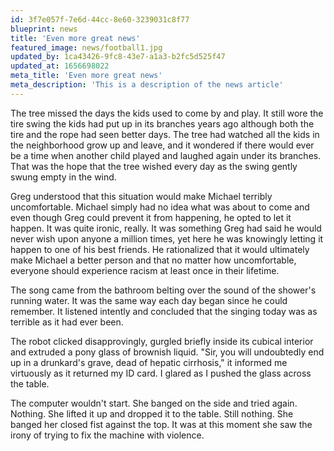 ```yaml
---
id: 3f7e057f-7e6d-44cc-8e60-3239031c8f77
blueprint: news
title: 'Even more great news'
featured_image: news/football1.jpg
updated_by: 1ca43426-9fc8-43e7-a1a3-b2fc5d525f47
updated_at: 1656698022
meta_title: 'Even more great news'
meta_description: 'This is a description of the news article'
---
```

<p>The tree missed the days the kids used to come by and play. It still wore the tire swing the kids had put up in its branches years ago although both the tire and the rope had seen better days. The tree had watched all the kids in the neighborhood grow up and leave, and it wondered if there would ever be a time when another child played and laughed again under its branches. That was the hope that the tree wished every day as the swing gently swung empty in the wind.</p><p>Greg understood that this situation would make Michael terribly uncomfortable. Michael simply had no idea what was about to come and even though Greg could prevent it from happening, he opted to let it happen. It was quite ironic, really. It was something Greg had said he would never wish upon anyone a million times, yet here he was knowingly letting it happen to one of his best friends. He rationalized that it would ultimately make Michael a better person and that no matter how uncomfortable, everyone should experience racism at least once in their lifetime.</p><p>The song came from the bathroom belting over the sound of the shower&#039;s running water. It was the same way each day began since he could remember. It listened intently and concluded that the singing today was as terrible as it had ever been.</p><p>The robot clicked disapprovingly, gurgled briefly inside its cubical interior and extruded a pony glass of brownish liquid. &quot;Sir, you will undoubtedly end up in a drunkard&#039;s grave, dead of hepatic cirrhosis,&quot; it informed me virtuously as it returned my ID card. I glared as I pushed the glass across the table.</p><p>The computer wouldn&#039;t start. She banged on the side and tried again. Nothing. She lifted it up and dropped it to the table. Still nothing. She banged her closed fist against the top. It was at this moment she saw the irony of trying to fix the machine with violence.</p>